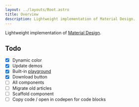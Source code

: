 ```yaml
---
layout: ../layouts/Root.astro
title: Overview
description: Lightweight implementation of Material Design.
---
```


Lightweight implementation of [Material Design](https://material.io/).

## Todo

- [x] Dynamic color
- [x] Update demos
- [x] Built-in [playground](/material-design-lite/playground/)
- [x] Download button
- [ ] All components
- [ ] Migrate old articles
- [ ] Scaffold component
- [ ] Copy code / open in codepen for code blocks
